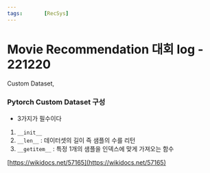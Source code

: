 ```yaml
---
tags:       [RecSys]
---
```


# Movie Recommendation 대회 log - 221220
Custom Dataset, 

### Pytorch Custom Dataset 구성
- 3가지가 필수이다
1. `__init__`
2. `__len__` : 데이터셋의 길이 즉 샘플의 수를 리턴
3. `__getitem__` : 특정 1개의 샘플을 인덱스에 맞게 가져오는 함수

[https://wikidocs.net/57165](https://wikidocs.net/57165)